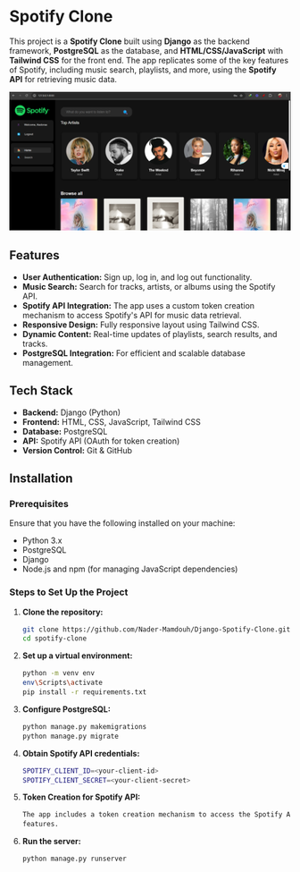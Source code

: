 # Spotify Clone

This project is a **Spotify Clone** built using **Django** as the backend framework, **PostgreSQL** as the database, and **HTML/CSS/JavaScript** with **Tailwind CSS** for the front end. The app replicates some of the key features of Spotify, including music search, playlists, and more, using the **Spotify API** for retrieving music data.

![Home Page](images/Home.png)

## Features

- **User Authentication:** Sign up, log in, and log out functionality.
- **Music Search:** Search for tracks, artists, or albums using the Spotify API.
- **Spotify API Integration:** The app uses a custom token creation mechanism to access Spotify's API for music data retrieval.
- **Responsive Design:** Fully responsive layout using Tailwind CSS.
- **Dynamic Content:** Real-time updates of playlists, search results, and tracks.
- **PostgreSQL Integration:** For efficient and scalable database management.

## Tech Stack

- **Backend:** Django (Python)
- **Frontend:** HTML, CSS, JavaScript, Tailwind CSS
- **Database:** PostgreSQL
- **API:** Spotify API (OAuth for token creation)
- **Version Control:** Git & GitHub

## Installation

### Prerequisites
Ensure that you have the following installed on your machine:

- Python 3.x
- PostgreSQL
- Django
- Node.js and npm (for managing JavaScript dependencies)

### Steps to Set Up the Project

1. **Clone the repository:**
   ```bash
   git clone https://github.com/Nader-Mamdouh/Django-Spotify-Clone.git
   cd spotify-clone
2. **Set up a virtual environment:**
   ```bash
   python -m venv env
   env\Scripts\activate
   pip install -r requirements.txt
   
3. **Configure PostgreSQL:**
   ```bash
   python manage.py makemigrations
   python manage.py migrate
4. **Obtain Spotify API credentials:**
   ```bash
   SPOTIFY_CLIENT_ID=<your-client-id>
   SPOTIFY_CLIENT_SECRET=<your-client-secret>
5. **Token Creation for Spotify API:**
   ```bash
   The app includes a token creation mechanism to access the Spotify API. It fetches an OAuth token using the client credentials and uses this token to make requests to the Spotify API for search and other       
   features.   
6. **Run the server:**
   ```bash
   python manage.py runserver
  
